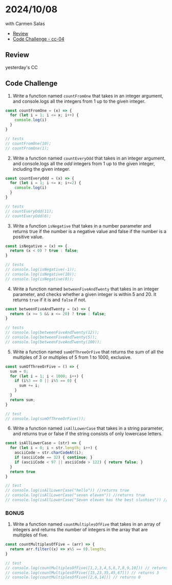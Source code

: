 # 2024/10/08
with Carmen Salas

- [Review](#review)
- [Code Challenge - cc-04](#code-challenge---cc-04)

## Review
yesterday's CC

## Code Challenge
1. Write a function named `countFromOne` that takes in an integer argument, and console.logs all the integers from 1 up to the given integer.
```js
const countFromOne = (x) => {
  for (let i = 1; i <= x; i++) {
    console.log(i)
  }
}

// tests
// countFromOne(10);
// countFromOne(1);
```

2. Write a function named `countEveryOdd` that takes in an integer argument, and console.logs all the *odd* integers from 1 up to the given integer, including the given integer.
```js
const countEveryOdd = (x) => {
  for (let i = 1; i <= x; i+=2) {
    console.log(i)
  }
}

// tests
// countEveryOdd(11);
// countEveryOdd(6);
```

3. Write a function `isNegative` that takes in a number parameter and returns true if the number is a negative value and false if the number is a positive value.
```js
const isNegative = (x) => {
  return (x < 0) ? true : false;
}

// tests
// console.log(isNegative(-1));
// console.log(isNegative(10));
// console.log(isNegative(0));
```

4. Write a function named `betweenFiveAndTwenty` that takes in an integer parameter, and checks whether a given integer is within 5 and 20. It returns `true` if it is and `false` if not.
```js
const betweenFiveAndTwenty = (x) => {
  return (x >= 5 && x <= 20) ? true : false;
}

// tests
// console.log(betweenFiveAndTwenty(12));
// console.log(betweenFiveAndTwenty(5));
// console.log(betweenFiveAndTwenty(100));
```

5. Write a function named `sumOfThreeOrFive` that returns the sum of all the multiples of 3 or multiples of 5 from 1 to 1000, exclusive.
```js
const sumOfThreeOrFive = () => {
  sum = 0;
  for (let i = 1; i < 1000; i++) {
    if (i%3 == 0 || i%5 == 0) {
      sum += i;
    }
  }
  return sum;
}

// test
// console.log(sumOfThreeOrFive());
```

6. Write a function named `isAllLowerCase` that takes in a string parameter, and returns true or false if the string consists of only lowercase letters.
```js
const isAllLowerCase = (str) => {
  for (let i = 0; i < str.length; i++) {
    asciiCode = str.charCodeAt(i);
    if (asciiCode == 32) { continue; }
    if (asciiCode < 97 || asciiCode > 122) { return false; }
  }
  return true
}

// test
// console.log(isAllLowerCase("hello")) //returns true
// console.log(isAllLowerCase("seven eleven")) //returns true
// console.log(isAllLowerCase("Seven eleven has the best slushies")) //returns false
```

### BONUS
1. Write a function named `countMultiplesOfFive` that takes in an array of integers and returns the number of integers in the array that are multiples of five.
```js
const countMultiplesOfFive = (arr) => {
  return arr.filter((x) => x%5 == 0).length;
}

// test
// console.log(countMultiplesOfFive([1,2,3,4,5,6,7,8,9,10])) // returns 2
// console.log(countMultiplesOfFive([15,23,35,45,67])) // returns 3
// console.log(countMultiplesOfFive([2,6,14])) // returns 0
```